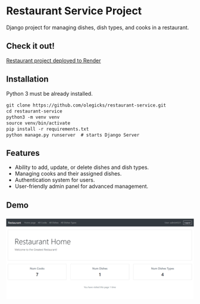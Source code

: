 # Restaurant Service Project

Django project for managing dishes, dish types, and cooks in a restaurant.

## Check it out!  

[Restaurant project deployed to Render](https://restaurant-service-t6ff.onrender.com)

## Installation

Python 3 must be already installed.

```shell
git clone https://github.com/olegicks/restaurant-service.git
cd restaurant-service
python3 -m venv venv
source venv/bin/activate
pip install -r requirements.txt
python manage.py runserver  # starts Django Server
```

## Features
* Ability to add, update, or delete dishes and dish types.
* Managing cooks and their assigned dishes.
* Authentication system for users.
* User-friendly admin panel for advanced management.

## Demo
![img_2.png](img_2.png)